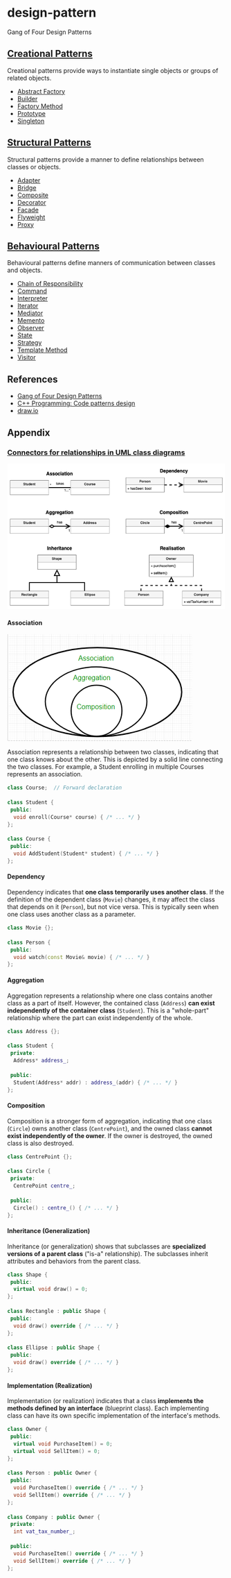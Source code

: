# design-pattern

Gang of Four Design Patterns

## [Creational Patterns](./creational/)

Creational patterns provide ways to instantiate single objects or groups of related objects.

* [Abstract Factory](./)
* [Builder](./)
* [Factory Method](./)
* [Prototype](./)
* [Singleton](./)

## [Structural Patterns](./structural/)

Structural patterns provide a manner to define relationships between classes or objects.

* [Adapter](./)
* [Bridge](./)
* [Composite](./)
* [Decorator](./)
* [Facade](./)
* [Flyweight](./)
* [Proxy](./)

## [Behavioural Patterns](./behavioural/)

Behavioural patterns define manners of communication between classes and objects.

* [Chain of Responsibility](./)
* [Command](./)
* [Interpreter](./)
* [Iterator](./)
* [Mediator](./)
* [Memento](./)
* [Observer](./)
* [State](./)
* [Strategy](./)
* [Template Method](./)
* [Visitor](./)

## References

* [Gang of Four Design Patterns](http://www.blackwasp.co.uk/gofpatterns.aspx)
* [C++ Programming: Code patterns design](https://en.wikibooks.org/wiki/C%2B%2B_Programming/Code/Design_Patterns)
* [draw.io](https://www.drawio.com/)

## Appendix

### [Connectors for relationships in UML class diagrams](https://www.drawio.com/blog/uml-class-diagrams)

![ArrowsInUmlClassDiagrams](./resources/arrows_in_uml_class_diagrams.png)

#### Association

![Association](./resources/association.png)

Association represents a relationship between two classes, indicating that one class knows about the other. This is depicted by a solid line connecting the two classes. For example, a Student enrolling in multiple Courses represents an association.

```cpp
class Course;  // Forward declaration

class Student {
 public:
  void enroll(Course* course) { /* ... */ }
};

class Course {
 public:
  void AddStudent(Student* student) { /* ... */ }
};
```

#### Dependency

Dependency indicates that **one class temporarily uses another class**. If the definition of the dependent class (`Movie`) changes, it may affect the class that depends on it (`Person`), but not vice versa. This is typically seen when one class uses another class as a parameter.

```cpp
class Movie {};

class Person {
 public:
  void watch(const Movie& movie) { /* ... */ }
};
```

#### Aggregation

Aggregation represents a relationship where one class contains another class as a part of itself. However, the contained class (`Address`) **can exist independently of the container class** (`Student`). This is a "whole-part" relationship where the part can exist independently of the whole.

```cpp
class Address {};

class Student {
 private:
  Address* address_;

 public:
  Student(Address* addr) : address_(addr) { /* ... */ }
};
```

#### Composition

Composition is a stronger form of aggregation, indicating that one class (`Circle`) owns another class (`CentrePoint`), and the owned class **cannot exist independently of the owner**. If the owner is destroyed, the owned class is also destroyed.

```cpp
class CentrePoint {};

class Circle {
 private:
  CentrePoint centre_;

 public:
  Circle() : centre_() { /* ... */ }
};
```

#### Inheritance (Generalization)

Inheritance (or generalization) shows that subclasses are **specialized versions of a parent class** ("is-a" relationship). The subclasses inherit attributes and behaviors from the parent class.

```cpp
class Shape {
 public:
  virtual void draw() = 0;
};

class Rectangle : public Shape {
 public:
  void draw() override { /* ... */ }
};

class Ellipse : public Shape {
 public:
  void draw() override { /* ... */ }
};
```

#### Implementation (Realization)

Implementation (or realization) indicates that a class **implements the methods defined by an interface** (blueprint class). Each implementing class can have its own specific implementation of the interface's methods.

```cpp
class Owner {
 public:
  virtual void PurchaseItem() = 0;
  virtual void SellItem() = 0;
};

class Person : public Owner {
 public:
  void PurchaseItem() override { /* ... */ }
  void SellItem() override { /* ... */ }
};

class Company : public Owner {
 private:
  int vat_tax_number_;

 public:
  void PurchaseItem() override { /* ... */ }
  void SellItem() override { /* ... */ }
};
```
